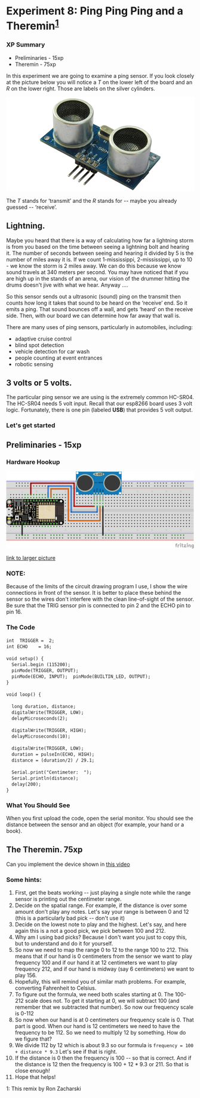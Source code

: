 # Experiment 8: Ping Ping Ping and a Theremin<sup>[1](#myfootnote1)</sup>

### XP Summary

* Preliminaries - 15xp
* Theremin - 75xp


In this experiment we are going to examine a ping sensor. If you look closely at the picture below you will notice a *T*  on the lower left of the board and an *R* on the lower right. Those are labels on the silver cylinders. 


![](pics/pingpingping.png)

The *T* stands for ‘transmit’ and the *R*  stands for -- maybe you already guessed -- ‘receive’.  


##  Lightning. 
Maybe you heard that there is a way of calculating how far a lightning storm is from you based on the time between seeing a lightning bolt and hearing it. The number of seconds between seeing and hearing it divided by 5 is the number of miles away it is. If we count 1-mississippi, 2-mississippi, up to 10 - we know the storm is 2 miles away. We can do this because we know sound travels at 340 meters per second. You may have noticed that if you are high up in the stands of an arena, our vision of the drummer hitting the drums doesn't jive with what we hear. Anyway ....

So this sensor sends out a ultrasonic (sound) ping on the transmit then counts how long it takes that sound to be heard on the ‘receive’ end. So it emits a ping. That sound bounces off a wall, and gets ‘heard’ on the receive side.  Then, with our board we can determine how far away that wall is.

There are many uses of ping sensors, particularly in automobiles, including:

* adaptive cruise control
* blind spot detection
* vehicle detection for car wash
* people counting at event entrances
* robotic sensing

##  3 volts or 5 volts.
The particular ping sensor we are using is the extremely common HC-SR04. The HC-SR04 needs 5 volt input. Recall that our esp8266 board uses 3 volt logic. Fortunately, there is one pin (labeled **USB**) that provides 5 volt output. 
 

### Let's get started

## Preliminaries - 15xp
### Hardware Hookup

![](pics/ping_bb.png)

[link to larger picture](pics/ping_bb.png)

### NOTE: 
Because of the limits of the circuit drawing program I use, I show the wire connections in front of the sensor. It is better to place these behind the sensor so the wires don't interfere with the clean line-of-sight of the sensor.  Be sure that the TRIG sensor pin is connected to pin 2 and the ECHO pin to pin 16.

### The Code


 
    int  TRIGGER =  2;
    int ECHO    = 16;

    void setup() {
      Serial.begin (115200);
      pinMode(TRIGGER, OUTPUT);
      pinMode(ECHO, INPUT);  pinMode(BUILTIN_LED, OUTPUT);
    }

    void loop() {
      
      long duration, distance;
      digitalWrite(TRIGGER, LOW);  
      delayMicroseconds(2); 
      
      digitalWrite(TRIGGER, HIGH);
      delayMicroseconds(10); 
      
      digitalWrite(TRIGGER, LOW);
      duration = pulseIn(ECHO, HIGH);
      distance = (duration/2) / 29.1;
      
      Serial.print("Centimeter:  ");
      Serial.println(distance);
      delay(200);
    }        
### What You Should See 
When you first upload the code, open the serial monitor. You should see the distance between the sensor and an object (for example, your hand or a book).

## The Theremin.   75xp

Can you implement the device shown in [this video](https://photos.app.goo.gl/jpYbodynFQZNyFbT2)


### Some hints:

1. First, get the beats working -- just playing a single note while the range sensor is printing out the centimeter range.
2. Decide on the spatial range. For example, if the distance is over some amount don't play any notes.  Let's say your range is between 0 and 12 (this is a particularly bad pick -- don't use it)
2. Decide on the lowest note to play and the highest. Let's say, and here again this is a not a good pick, we pick between 100 and 212. 
3. Why am I using bad picks? Because I don't want you just to copy this, but to understand and do it for yourself. 
4. So now we need to map the range 0 to 12 to the range 100 to 212. This means that if our hand is 0 centimeters from the sensor we want to play frequency 100 and if our hand it at 12 centimeters we want to play frequency 212, and if our hand is midway (say 6 centimeters) we want to play 156. 
5. Hopefully, this will remind you of similar math problems. For example, converting Fahrenheit to Celsius. 
6. To figure out the formula, we need both scales starting at 0. The 100-212 scale does not. To get it starting at 0, we will subtract 100 (and remember that we subtracted that number). So now our frequency scale is 0-112
7. So now when our hand is at 0 centimeters our frequency scale is 0. That part is good. When our hand is 12 centimeters we need to have the frequency to be 112. So we need to multiply 12 by something.  How do we figure that?
8. We divide 112 by 12 which is about 9.3 so our formula is `frequency = 100 + distance * 9.3`  Let's see if that is right.
9. If the distance is 0 then the frequency is 100 -- so that is correct. And if the distance is 12 then the frequency is 100 + 12 * 9.3 or 211. So that is close enough! 
10. Hope that helps!




<a name="myfootnote1">1</a>: This  remix by Ron Zacharski



